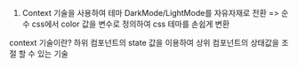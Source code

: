 1. Context 기술을 사용하여 테마 DarkMode/LightMode를 자유자재로 전환
=> 순수 css에서 color 값을 변수로 정의하여 css 테마를 손쉽게 변환

context 기술이란?
하위 컴포넌트의 state 값을 이용하여
상위 컴포넌트의 상태값을 조절 할 수 있는 기술